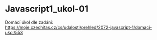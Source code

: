 # Javascript1_ukol-01
Domácí úkol dle zadání: https://moje.czechitas.cz/cs/udalosti/prehled/2072-javascript-1/domaci-ukol/553
